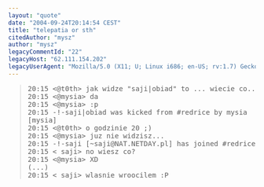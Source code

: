 ```yaml
---
layout: "quote"
date: "2004-09-24T20:14:54 CEST"
title: "telepatia or sth"
citedAuthor: "mysz"
author: "mysz"
legacyCommentId: "22"
legacyHost: "62.111.154.202"
legacyUserAgent: "Mozilla/5.0 (X11; U; Linux i686; en-US; rv:1.7) Gecko/20040823 Firefox/0.9.3"
---
```



<blockquote><tt>20:15 &lt;@t0th&gt; jak widze "saji|obiad" to ... wiecie co..<br>
20:15 &lt;@mysia&gt; da<br>
20:15 &lt;@mysia&gt; :p<br>
20:15 -!-saji|obiad was kicked from #redrice by mysia [mysia]<br>
20:15 &lt;@t0th&gt; o godzinie 20 ;)<br>
20:15 &lt;@mysia&gt; juz nie widzisz...<br>
20:15 -!-saji [~saji@NAT.NETDAY.pl] has joined #redrice<br>
20:15 &lt; saji&gt; no wiesz co?<br>
20:15 &lt;@mysia&gt; XD<br>
(...)<br>
20:15 &lt; saji&gt; wlasnie wroocilem :P</tt></blockquote>
